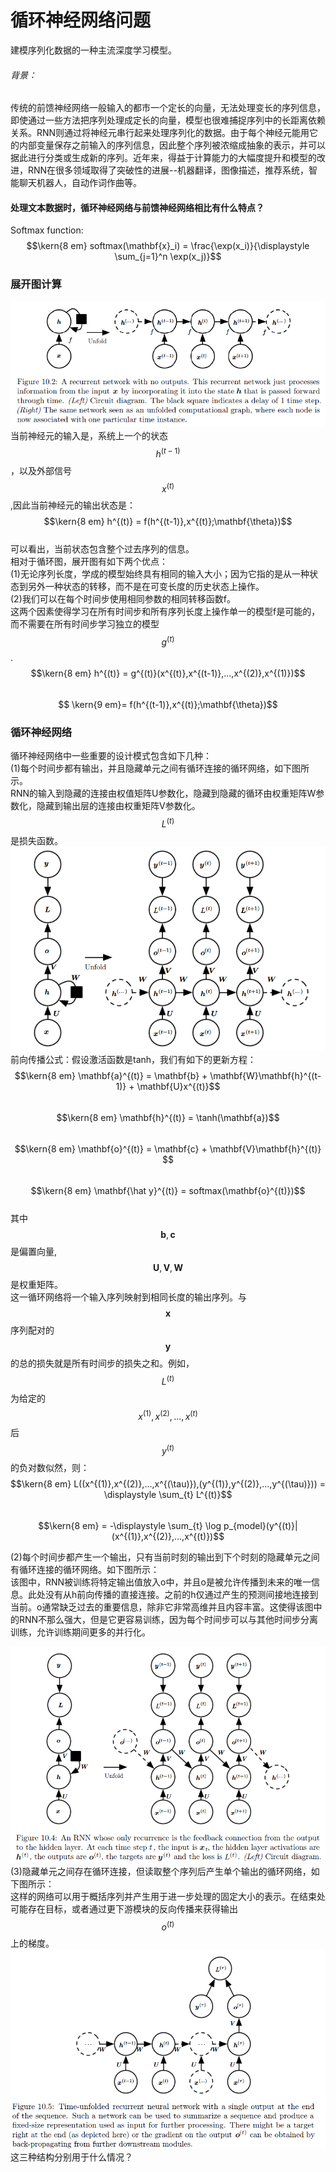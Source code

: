 # 循环神经网络问题

建模序列化数据的一种主流深度学习模型。

###### 背景：

传统的前馈神经网络一般输入的都市一个定长的向量，无法处理变长的序列信息，即使通过一些方法把序列处理成定长的向量，模型也很难捕捉序列中的长距离依赖关系。RNN则通过将神经元串行起来处理序列化的数据。由于每个神经元能用它的内部变量保存之前输入的序列信息，因此整个序列被浓缩成抽象的表示，并可以据此进行分类或生成新的序列。近年来，得益于计算能力的大幅度提升和模型的改进，RNN在很多领域取得了突破性的进展--机器翻译，图像描述，推荐系统，智能聊天机器人，自动作词作曲等。

#### 处理文本数据时，循环神经网络与前馈神经网络相比有什么特点？

Softmax function:  
$$\kern{8 em} softmax(\mathbf{x}_i) = \frac{\exp(x_i)}{\displaystyle \sum_{j=1}^n \exp(x_j)}$$

### 展开图计算

![](/assets/RNN_Unfold_map.png)  
当前神经元的输入是，系统上一个的状态$$h^{(t-1)}$$，以及外部信号$$x^{(t)}$$,因此当前神经元的输出状态是：  
$$\kern{8 em} h^{(t)} = f(h^{(t-1)},x^{(t)};\mathbf{\theta})$$  
可以看出，当前状态包含整个过去序列的信息。  
相对于循环图，展开图有如下两个优点：  
\(1\)无论序列长度，学成的模型始终具有相同的输入大小；因为它指的是从一种状态到另外一种状态的转移，而不是在可变长度的历史状态上操作。  
\(2\)我们可以在每个时间步使用相同参数的相同转移函数f。  
这两个因素使得学习在所有时间步和所有序列长度上操作单一的模型f是可能的，而不需要在所有时间步学习独立的模型$$g^{(t)}$$.  
$$\kern{8 em} h^{(t)} =  g^{(t)}(x^{(t)},x^{(t-1)},...,x^{(2)},x^{(1)})$$  
$$ \kern{9 em}= f(h^{(t-1)},x^{(t)};\mathbf{\theta})$$

### 循环神经网络

循环神经网络中一些重要的设计模式包含如下几种：  
\(1\)每个时间步都有输出，并且隐藏单元之间有循环连接的循环网络，如下图所示。  
RNN的输入到隐藏的连接由权值矩阵U参数化，隐藏到隐藏的循环由权重矩阵W参数化，隐藏到输出层的连接由权重矩阵V参数化。$$L^{(t)}$$是损失函数。  
![](/assets/RNN_General.png)  
前向传播公式：假设激活函数是tanh，我们有如下的更新方程：  
$$\kern{8 em} \mathbf{a}^{(t)} = \mathbf{b} + \mathbf{W}\mathbf{h}^{(t-1)} + \mathbf{U}x^{(t)}$$    
$$\kern{8 em} \mathbf{h}^{(t)} = \tanh(\mathbf{a})$$    
$$\kern{8 em} \mathbf{o}^{(t)} = \mathbf{c} + \mathbf{V}\mathbf{h}^{(t)} $$    
$$\kern{8 em} \mathbf{\hat y}^{(t)} = softmax(\mathbf{o}^{(t)})$$    
其中$$\mathbf{b},\mathbf{c}$$是偏置向量,$$\mathbf{U},\mathbf{V},\mathbf{W}$$是权重矩阵。  
这一循环网络将一个输入序列映射到相同长度的输出序列。与$$\mathbf{x}$$序列配对的$$\mathbf{y}$$的总的损失就是所有时间步的损失之和。例如，$${L}^{(t)}$$为给定的$$x^{(1)},x^{(2)},...,x^{(t)}$$后$$y^{(t)}$$的负对数似然，则：  
$$\kern{8 em} L((x^{(1)},x^{(2)},...,x^{(\tau)}),(y^{(1)},y^{(2)},...,y^{(\tau)})) = \displaystyle \sum_{t} L^{(t)}$$  
$$\kern{8 em} = -\displaystyle \sum_{t} \log p_{model}(y^{(t)}|(x^{(1)},x^{(2)},...,x^{(t)})$$  

 
\(2\)每个时间步都产生一个输出，只有当前时刻的输出到下个时刻的隐藏单元之间有循环连接的循环网络。如下图所示：  
该图中，RNN被训练将特定输出值放入o中，并且o是被允许传播到未来的唯一信息。此处没有从h前向传播的直接连接。之前的h仅通过产生的预测间接地连接到当前。o通常缺乏过去的重要信息，除非它非常高维并且内容丰富。这使得该图中的RNN不那么强大，但是它更容易训练，因为每个时间步可以与其他时间步分离训练，允许训练期间更多的并行化。  

![](/assets/RNN_DesignPattern_2.png)  
\(3\)隐藏单元之间存在循环连接，但读取整个序列后产生单个输出的循环网络，如下图所示：  
这样的网络可以用于概括序列并产生用于进一步处理的固定大小的表示。在结束处可能存在目标，或者通过更下游模块的反向传播来获得输出$$o^{(t)}$$上的梯度。
![](/assets/RNN_DesignPattern_3.png)
这三种结构分别用于什么情况？  
